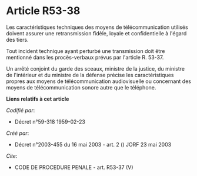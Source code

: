 # Article R53-38

Les caractéristiques techniques des moyens de télécommunication utilisés doivent assurer une retransmission fidèle, loyale et
confidentielle à l'égard des tiers.

Tout incident technique ayant perturbé une transmission doit être mentionné dans les procès-verbaux prévus par l'article R.
53-37.

Un arrêté conjoint du garde des sceaux, ministre de la justice, du ministre de l'intérieur et du ministre de la défense
précise les caractéristiques propres aux moyens de télécommunication audiovisuelle ou concernant des moyens de
télécommunication sonore autre que le téléphone.

**Liens relatifs à cet article**

_Codifié par_:

  - Décret n°59-318 1959-02-23

_Créé par_:

  - Décret n°2003-455 du 16 mai 2003 - art. 2 () JORF 23 mai 2003

_Cite_:

  - CODE DE PROCEDURE PENALE - art. R53-37 (V)
